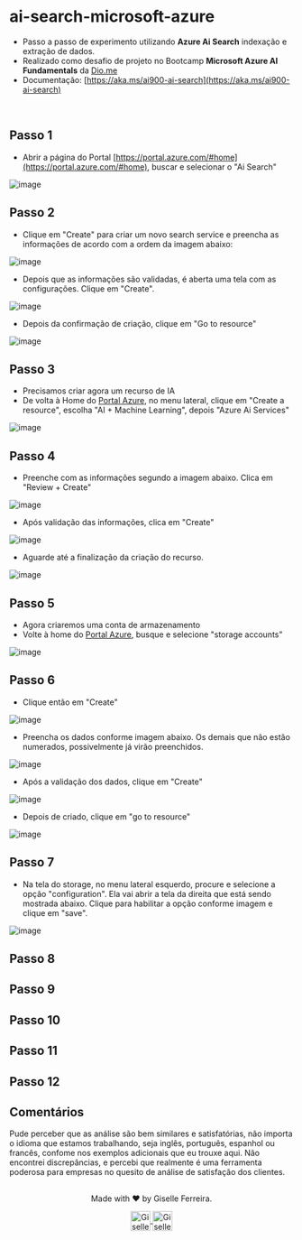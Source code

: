 # ai-search-microsoft-azure

- Passo a passo de experimento utilizando **Azure Ai Search** indexação e extração de dados. 
- Realizado como desafio de projeto no Bootcamp **Microsoft Azure AI Fundamentals** da [Dio.me](https://dio.me)
- Documentação: [https://aka.ms/ai900-ai-search](https://aka.ms/ai900-ai-search)

<br/>

## Passo 1
- Abrir a página do Portal [https://portal.azure.com/#home](https://portal.azure.com/#home), buscar e selecionar o "Ai Search"

![image](https://github.com/giselle-ferreira/ai-search-microsoft-azure/assets/84051263/8ea85c0c-c98f-43c2-9d44-2f43f407be3f)

## Passo 2
- Clique em "Create" para criar um novo search service e preencha as informações de acordo com a ordem da imagem abaixo:

![image](https://github.com/giselle-ferreira/ai-search-microsoft-azure/assets/84051263/86b08c93-3147-4a37-91ca-53128a62833c)

- Depois que as informações são validadas, é aberta uma tela com as configurações. Clique em "Create".

 ![image](https://github.com/giselle-ferreira/ai-search-microsoft-azure/assets/84051263/f110f490-edd4-41c5-91b6-81021c99f264)

- Depois da confirmação de criação, clique em "Go to resource"

![image](https://github.com/giselle-ferreira/ai-search-microsoft-azure/assets/84051263/76dc98c8-dd67-49b6-9b08-c10fd5d6285f)

## Passo 3
- Precisamos criar agora um recurso de IA
- De volta à Home do [Portal Azure](https://portal.azure.com/#home), no menu lateral, clique em "Create a resource", escolha "AI + Machine Learning", depois "Azure Ai Services"

![image](https://github.com/giselle-ferreira/ai-search-microsoft-azure/assets/84051263/7aa6d46e-edcc-472b-80ae-66d36258b301)

## Passo 4
- Preenche com as informações segundo a imagem abaixo. Clica em "Review + Create"

![image](https://github.com/giselle-ferreira/ai-search-microsoft-azure/assets/84051263/f56f92eb-7720-4328-8584-119a4df6278d)

- Após validação das informações, clica em "Create"

![image](https://github.com/giselle-ferreira/ai-search-microsoft-azure/assets/84051263/89aceb49-e017-46be-8bdf-eab5af53da45)

- Aguarde até a finalização da criação do recurso.

![image](https://github.com/giselle-ferreira/ai-search-microsoft-azure/assets/84051263/7bf7b2a0-4810-4b9c-89f3-e2c6729c9fee)

## Passo 5
- Agora criaremos uma conta de armazenamento
- Volte à home do [Portal Azure](https://portal.azure.com/#home), busque e selecione "storage accounts"

![image](https://github.com/giselle-ferreira/ai-search-microsoft-azure/assets/84051263/375a3f7e-f4e0-4a6a-86f1-3b1289cba152)

## Passo 6
- Clique então em "Create"

![image](https://github.com/giselle-ferreira/ai-search-microsoft-azure/assets/84051263/e5ec4e33-e8f3-47c3-b69b-94d1ef082498)

- Preencha os dados conforme imagem abaixo. Os demais que não estão numerados, possivelmente já virão preenchidos.

![image](https://github.com/giselle-ferreira/ai-search-microsoft-azure/assets/84051263/8e5cc876-beb7-48c4-a93e-fb740c98dbb6)

- Após a validação dos dados, clique em "Create"

![image](https://github.com/giselle-ferreira/ai-search-microsoft-azure/assets/84051263/130dedb0-475e-4e89-9cdc-8ba82d138cee)

- Depois de criado, clique em "go to resource"

![image](https://github.com/giselle-ferreira/ai-search-microsoft-azure/assets/84051263/1f081965-3967-4bc8-a11b-4f9c7736b3b5)

## Passo 7
- Na tela do storage, no menu lateral esquerdo, procure e selecione a opção "configuration". Ela vai abrir a tela da direita que está sendo mostrada abaixo. Clique para habilitar a opção conforme imagem e clique em "save".

![image](https://github.com/giselle-ferreira/ai-search-microsoft-azure/assets/84051263/100f602c-9db9-48e7-b464-d9ed02291f48)

## Passo 8


## Passo 9

## Passo 10

## Passo 11

## Passo 12





##

## Comentários
Pude perceber que as análise são bem similares e satisfatórias, não importa o idioma que estamos trabalhando, seja inglês, português, espanhol ou francês, confome nos exemplos adicionais que eu trouxe aqui. Não encontrei discrepâncias, e percebi que realmente é uma ferramenta poderosa para empresas no quesito de análise de satisfação dos clientes. 

##

<div align="center">
<p>Made with ❤️ by Giselle Ferreira.</p>
  <p>
    <a href="https://linkedin.com/in/giselleferreiras" target="_blank" >
      <img align="center" height="35" src="https://cdn-icons-png.flaticon.com/512/174/174857.png" alt="Giselle Ferreira Linkedin" />
    </a>
    <a href="https://instagram.com/giselletech" target="_blank" >
      <img align="center" height="35" src="https://upload.wikimedia.org/wikipedia/commons/thumb/a/a5/Instagram_icon.png/1200px-Instagram_icon.png" alt="Giselle Ferreira Instagram" />
    </a>
  </p>
</div>
